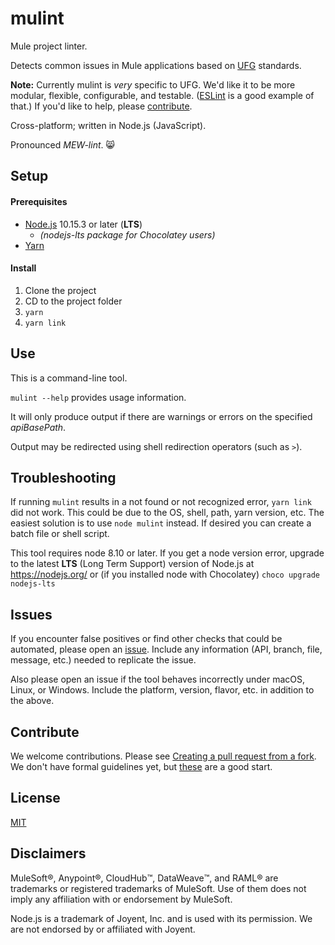 # mulint

Mule project linter.

Detects common issues in Mule applications based on [UFG](https://www.ufginsurance.com/) standards.

**Note:** Currently mulint is *very* specific to UFG. We'd like it to be more modular, flexible, configurable, and testable. ([ESLint](https://eslint.org/) is a good example of that.) If you'd like to help, please [contribute](#contribute).

Cross-platform; written in Node.js (JavaScript).

Pronounced *MEW-lint*. :smile_cat:

## Setup

#### Prerequisites

- [Node.js](https://nodejs.org/) 10.15.3 or later (**LTS**)
    - _(nodejs-lts package for Chocolatey users)_
- [Yarn](https://yarnpkg.com/)

#### Install

1.  Clone the project
2.  CD to the project folder
3.  `yarn`
4.  `yarn link`

## Use

This is a command-line tool.

`mulint --help` provides usage information.

It will only produce output if there are warnings or errors on the specified _apiBasePath_.

Output may be redirected using shell redirection operators (such as `>`).

## Troubleshooting

If running `mulint` results in a not found or not recognized error, `yarn link` did not work. This could be due to the OS, shell, path, yarn version, etc. The easiest solution is to use `node mulint` instead. If desired you can create a batch file or shell script.

This tool requires node 8.10 or later. If you get a node version error, upgrade to the latest **LTS** (Long Term Support) version of Node.js at https://nodejs.org/ or (if you installed node with Chocolatey) `choco upgrade nodejs-lts`

## Issues

If you encounter false positives or find other checks that could be automated,
please open an [issue](https://github.com/UFGInsurance/mulint/issues).
Include any information (API, branch, file, message, etc.) needed to replicate the issue.

Also please open an issue if the tool behaves incorrectly under macOS, Linux,
or Windows. Include the platform, version, flavor, etc. in addition to the above.

## Contribute

We welcome contributions. Please see [Creating a pull request from a fork](https://help.github.com/articles/creating-a-pull-request-from-a-fork/). We don't have formal guidelines yet, but [these](https://contribute.jquery.org/commits-and-pull-requests/) are a good start.

## License

[MIT](LICENSE.md)

## Disclaimers

MuleSoft:registered:, Anypoint:registered:, CloudHub:tm:, DataWeave:tm:, and RAML:registered: are trademarks or registered trademarks of MuleSoft. Use of them does not imply any affiliation with or endorsement by MuleSoft.

Node.js is a trademark of Joyent, Inc. and is used with its permission. We are not endorsed by or affiliated with Joyent.
